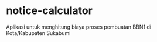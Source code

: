 # notice-calculator
Aplikasi untuk menghitung biaya proses pembuatan BBN1 di Kota/Kabupaten Sukabumi
